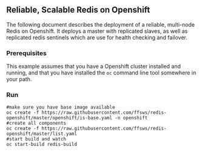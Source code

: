 ## Reliable, Scalable Redis on Openshift

The following document describes the deployment of a reliable, multi-node Redis on Openshift.  It deploys a master with replicated slaves, as well as replicated redis sentinels which are use for health checking and failover.

### Prerequisites

This example assumes that you have a Openshift cluster installed and running, and that you have installed the ```oc``` command line tool somewhere in your path.


### Run 

    #make sure you have base image available
    oc create -f https://raw.githubusercontent.com/ffsws/redis-openshift/master/openshift/is-base.yaml -n openshift
    #create all components
    oc create -f https://raw.githubusercontent.com/ffsws/redis-openshift/master/list.yaml
    #start build and watch 
    oc start-build redis-build
